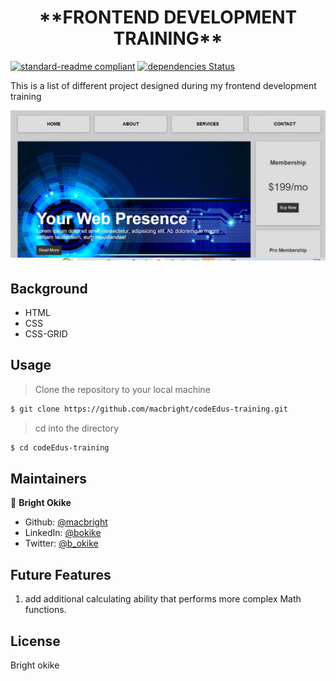 <h1 align=center> **FRONTEND DEVELOPMENT TRAINING** </h1>

[![standard-readme compliant](https://img.shields.io/badge/standard--readme-OK-green.svg?style=flat-square)](https://github.com/RichardLitt/standard-readme)
[![dependencies Status](https://david-dm.org/dwyl/esta/status.svg)](https://david-dm.org/dwyl/esta)


This is a list of different project designed during my frontend development training 




![sample](./images/image2.jpeg)

## Background

- HTML
- CSS
- CSS-GRID




## Usage

> Clone the repository to your local machine

```sh
$ git clone https://github.com/macbright/codeEdus-training.git
```

> cd into the directory

```sh
$ cd codeEdus-training
```




## Maintainers 

👤  **Bright Okike**

- Github: [@macbright](https://github.com/macbright)
- LinkedIn: [@bokike](https://www.linkedin.com/in/bokike/)
- Twitter: [@b_okike](https://twitter.com/b_okike)


## Future Features
1. add additional calculating ability that performs more complex Math functions. 



## License

Bright okike
